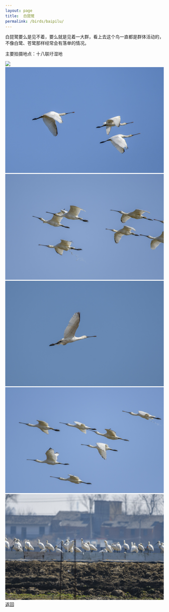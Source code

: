 ```yaml
---
layout: page
title: 	白琵鹭
permalink: /birds/baipilu/
---
```

白琵鹭要么是见不着，要么就是见着一大群，看上去这个鸟一直都是群体活动的，不像白鹭、苍鹭那样经常会有落单的情况。

主要拍摄地点：十八联圩湿地

![](../picture/白琵鹭/DSC_3070-NEF_DxO_DeepPRIME.jpg)
![](../picture/白琵鹭/DSC_3129-NEF_DxO_DeepPRIME.jpg)
![](../picture/白琵鹭/DSC_0538-NEF_DxO_DeepPRIME.jpg)
![](../picture/白琵鹭/DSC_3133-NEF_DxO_DeepPRIME.jpg)
![](../picture/白琵鹭/DSC_0540-NEF_DxO_DeepPRIME.jpg)
![](../picture/白琵鹭/DSC_3175-NEF_DxO_DeepPRIME.jpg)
[返回](../../)
